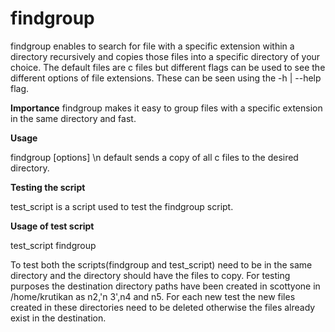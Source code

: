 # findgroup
findgroup enables to search for file with a specific extension within a directory recursively and copies those files into a specific directory of your choice. The default files are c files but different flags can be used to see the different options of file extensions. These can be seen using the -h | --help flag. 

**Importance**
findgroup makes it easy to group files with a specific extension in the same directory and fast.

**Usage**

findgroup [options] <directory path> \n
  default sends a copy of all c files to the desired directory. 
  
  **Testing the script**
  
  test_script is a script used to test the findgroup script.
  
  **Usage of test script**
  
  test_script findgroup
  
  To test both the scripts(findgroup and test_script) need to be in the same directory and the directory should have the files to copy. 
  For testing purposes the destination directory paths have been created in scottyone in /home/krutikan as n2,'n 3',n4 and n5.
  For each new test the new files created in these directories need to be deleted otherwise the files already exist in the destination.
